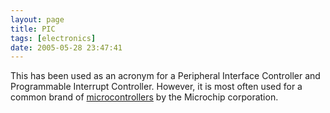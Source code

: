 ```yaml
---
layout: page
title: PIC
tags: [electronics]
date: 2005-05-28 23:47:41
---
```

This has been used as an acronym for a Peripheral Interface Controller and Programmable Interrupt Controller. However, it is most often used for a common brand of [microcontrollers](/wiki/microcontrollers) by the Microchip corporation.

